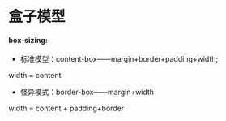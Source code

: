 # 盒子模型

#### box-sizing:

* 标准模型：content-box——margin+border+padding+width;

&#x20;           width = content

* 怪异模式：border-box——margin+width

&#x20;          width = content + padding+border
